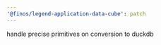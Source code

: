 ```yaml
---
'@finos/legend-application-data-cube': patch
---
```


handle precise primitives on conversion to duckdb